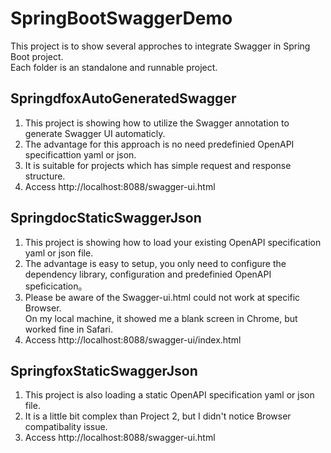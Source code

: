 # SpringBootSwaggerDemo
This project is to show several approches to integrate Swagger in Spring Boot project.<br>
Each folder is an standalone and runnable project.

## SpringdfoxAutoGeneratedSwagger
1) This project is showing how to utilize the Swagger annotation to generate Swagger UI automaticly.
2) The advantage for this approach is no need predefinied OpenAPI specificattion yaml or json.
3) It is suitable for projects which has simple request and response structure.
4) Access http://localhost:8088/swagger-ui.html

## SpringdocStaticSwaggerJson
1) This project is showing how to load your existing OpenAPI specification yaml or json file.
2) The advantage is easy to setup, you only need to configure the dependency library, configuration and predefinied OpenAPI speficication。
3) Please be aware of the Swagger-ui.html could not work at specific Browser. <br>
   On my local machine, it showed me a blank screen in Chrome, but worked fine in Safari.
4) Access http://localhost:8088/swagger-ui/index.html

## SpringfoxStaticSwaggerJson
1) This project is also loading a static OpenAPI specification yaml or json file.
2) It is a little bit complex than Project 2, but I didn't notice Browser compatibality issue.
3) Access http://localhost:8088/swagger-ui.html
